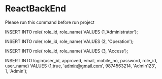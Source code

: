 # ReactBackEnd
Please run this command before run project 

INSERT INTO role(
	role_id, role_name)
	VALUES (1,'Administrator');
  
INSERT INTO role(
	role_id, role_name)
	VALUES (2, 'Operation');
  
INSERT INTO role(
	role_id, role_name)
	VALUES (3, 'Access');
  

INSERT INTO login(user_id, approved, email, mobile_no, password, role_id, user_name)
          VALUES (1,true, 'admin@gmail.com', 9874563214, 'Admin123', 1, 'Admin');
